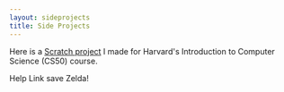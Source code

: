 ```yaml
---
layout: sideprojects
title: Side Projects
---
```


Here is a [Scratch project](https://scratch.mit.edu/projects/523471870) I made for Harvard's Introduction to Computer Science (CS50) course.


Help Link save Zelda!
